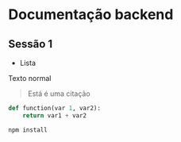 # Documentação backend

## Sessão 1

- Lista

Texto normal

> Está é uma citação

```python
def function(var 1, var2):
    return var1 + var2
```
```bash
npm install
```